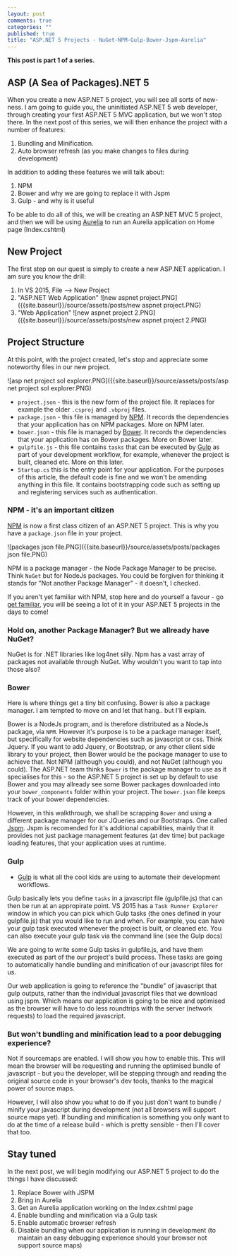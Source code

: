 ```yaml
---
layout: post
comments: true
categories: ""
published: true
title: "ASP.NET 5 Projects - NuGet-NPM-Gulp-Bower-Jspm-Aurelia"
---
```



**This post is part 1 of a series.**
## ASP (A Sea of Packages).NET 5

When you create a new ASP.NET 5 project, you will see all sorts of new-ness. I am going to guide you, the uninitiated ASP.NET 5 web developer, through creating your first ASP.NET 5 MVC application, but we won't stop there. In the next post of this series, we will then enhance the project with a number of features:

1. Bundling and Minification.
2. Auto browser refresh (as you make changes to files during development)

In addition to adding these features we will talk about:

1. NPM
2. Bower and why we are going to replace it with Jspm
3. Gulp - and why is it useful

To be able to do all of this, we will be creating an ASP.NET MVC 5 project, and then we will be using [Aurelia](http://aurelia.io/) to run an Aurelia application on Home page (Index.cshtml) 

## New Project
The first step on our quest is simply to create a new ASP.NET application. I am sure you know the drill:

1. In VS 2015, File --> New Project
2. "ASP.NET Web Application"
![new aspnet project.PNG]({{site.baseurl}}/source/assets/posts/new aspnet project.PNG)
3. "Web Application"
![new aspnet project 2.PNG]({{site.baseurl}}/source/assets/posts/new aspnet project 2.PNG)

## Project Structure
At this point, with the project created, let's stop and appreciate some noteworthy files in our new project.

![asp net project sol explorer.PNG]({{site.baseurl}}/source/assets/posts/asp net project sol explorer.PNG)

- `project.json` - this is the new form of the project file. It replaces for example the older `.csproj` and `.vbproj` files.
- `package.json` - this file is managed by [NPM](https://docs.npmjs.com/). It records the dependencies that your application has on NPM packages. More on NPM later.
- `bower.json` - this file is managed by [Bower](http://bower.io/). It records the dependencies that your application has on Bower packages. More on Bower later. 
- `gulpfile.js` - this file contains `tasks` that can be executed by [Gulp](http://gulpjs.com/) as part of your development workflow, for example, whenever the project is built, cleaned etc. More on this later.
- `Startup.cs` this is the entry point for your application. For the purposes of this article, the default code is fine and we won't be amending anything in this file. It contains bootstrapping code such as setting up and registering services such as authentication.

### NPM - it's an important citizen
[NPM](https://docs.npmjs.com/) is now a first class citizen of an ASP.NET 5 project. This is why you have a `package.json` file in your project.

![packages json file.PNG]({{site.baseurl}}/source/assets/posts/packages json file.PNG)

NPM is a package manager - the Node Package Manager to be precise. Think `NuGet` but for NodeJs packages. You could be forgiven for thinking it stands for "Not another Package Manager" - it doesn't, I checked.

If you aren't yet familiar with NPM, stop here and do yourself a favour - go [get familiar](https://docs.npmjs.com/), you will be seeing a lot of it in your ASP.NET 5 projects in the days to come!

### Hold on, another Package Manager? But we allready have NuGet?
NuGet is for .NET libraries like log4net silly. Npm has a vast array of packages not available through NuGet. Why wouldn't you want to tap into those also? 

### Bower
Here is where things get a tiny bit confusing. Bower is also a package manager. I am tempted to move on and let that hang.. but I'll explain.

Bower is a NodeJs program, and is therefore distributed as a NodeJs package, via `NPM`. However it's purpose is to be a package manager itself, but specifically for website dependencies such as javascript or css. Think Jquery. If you want to add Jquery, or Bootstrap, or any other client side library to your project, then Bower would be the package manager to use to achieve that. Not NPM (although you could), and not NuGet (although you could). The ASP.NET team thinks `Bower` is the package manager to use as it specialises for this - so the ASP.NET 5 project is set up by default to use Bower and you may allready see some Bower packages downloaded into your `bower_components` folder within your project. The `bower.json` file keeps track of your bower dependencies.

However, in this walkthrough, we shall be scrapping `Bower` and using a different package manager for our JQueries and our Bootstraps. One called [Jspm](http://jspm.io/). Jspm is recomended for it's additional capabilities, mainly that it provides not just package management features (at dev time) but package loading features, that your application uses at runtime. 

### Gulp
- [Gulp](http://gulpjs.com/) is what all the cool kids are using to automate their development workflows.

Gulp basically lets you define `tasks` in a javascript file (gulpfile.js) that can then be run at an appropirate point. VS 2015 has a `Task Runner Explorer` window in which you can pick which Gulp tasks (the ones defined in your gulpfile.js) that you would like to run and when. For example, you can have your gulp task executed whenever the project is built, or cleaned etc. You can also execute your gulp task via the command line (see the Gulp docs)

We are going to write some Gulp tasks in gulpfile.js, and have them executed as part of the our project's build process. These tasks are going to automatically handle bundling and minification of our javascript files for us. 

Our web application is going to reference the "bundle" of javascript that gulp outputs, rather than the individual javascript files that we download using jspm. Which means our application is going to be nice and optimised as the browser will have to do less roundtrips with the server (network requests) to load the required javascript.

### But won't bundling and minification lead to a poor debugging experience?

Not if sourcemaps are enabled. I will show you how to enable this. This will mean the browser will be requesting and running the optimised bundle of javascript - but you the developer, will be stepping through and reading the original source code in your browser's dev tools, thanks to the magical power of source maps.

However, I will also show you what to do if you just don't want to bundle / minify your javascript during development (not all browsers will support source maps yet). If bundling and minification is something you only want to do at the time of a release build - which is pretty sensible - then I'll cover that too.

## Stay tuned
In the next post, we will begin modifying our ASP.NET 5 project to do the things I have discussed:

1. Replace Bower with JSPM
2. Bring in Aurelia
3. Get an Aurelia application working on the Index.cshtml page
4. Enable bundling and minification via a Gulp task
5. Enable automatic browser refresh
6. Disable bundling when our application is running in development (to maintain an easy debugging experience should your browser not support source maps)